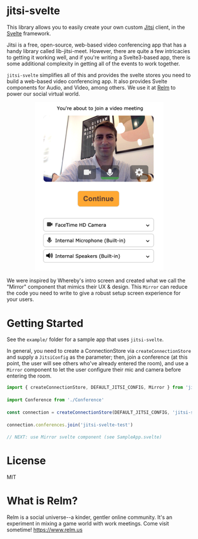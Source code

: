 # jitsi-svelte

This library allows you to easily create your own custom [Jitsi](https://jitsi.org/jitsi-meet/) client, in the [Svelte](https://svelte.dev/) framework.

Jitsi is a free, open-source, web-based video conferencing app that has a handy library called lib-jitsi-meet. However, there are quite a few intricacies to getting it working well, and if you're writing a Svelte3-based app, there is some additional complexity in getting all of the events to work together.

`jitsi-svelte` simplifies all of this and provides the svelte stores you need to build a web-based video conferencing app. It also provides Svelte components for Audio, and Video, among others. We use it at [Relm](http://www.relm.us) to power our social virtual world.

<div align="center">
  <img src="images/screenshot.png" width="350" alt="Simplified Cam/Mic Setup">
</div>

We were inspired by Whereby's intro screen and created what we call the "Mirror" component that mimics their UX & design. This `Mirror` can reduce the code you need to write to give a robust setup screen experience for your users.

# Getting Started

See the `example/` folder for a sample app that uses `jitsi-svelte`.

In general, you need to create a ConnectionStore via `createConnectionStore` and supply a `JitsiConfig` as the parameter; then, join a conference (at this point, the user will see others who've already entered the room), and use a `Mirror` component to let the user configure their mic and camera before entering the room.

```javascript
import { createConnectionStore, DEFAULT_JITSI_CONFIG, Mirror } from 'jitsi-svelte'

import Conference from './Conference'

const connection = createConnectionStore(DEFAULT_JITSI_CONFIG, 'jitsi-svelte-test')

connection.conferences.join('jitsi-svelte-test')

// NEXT: use Mirror svelte component (see SampleApp.svelte)
```

# License

MIT

# What is Relm?

Relm is a social universe--a kinder, gentler online community. It's an experiment in mixing a game world with work meetings. Come visit sometime! https://www.relm.us
